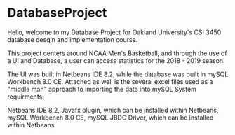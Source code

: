 # DatabaseProject

Hello, welcome to my Database Project for Oakland University's CSI 3450 database desgin and implementation course.

This project centers around NCAA Men's Basketball, and through the use of a UI and Database, a user can access statistics for the
2018 - 2019 season.

The UI was built in Netbeans IDE 8.2, while the database was built in mySQL Workbench 8.0 CE.
Attached as well is the several excel files used as a "middle man" approach to importing the data into mySQL
System requirments:

  Netbeans IDE 8.2, 
  Javafx plugin, which can be installed within Netbeans,   
  mySQL Workbench 8.0 CE, 
  mySQL JBDC Driver, which can be installed within Netbeans
  

